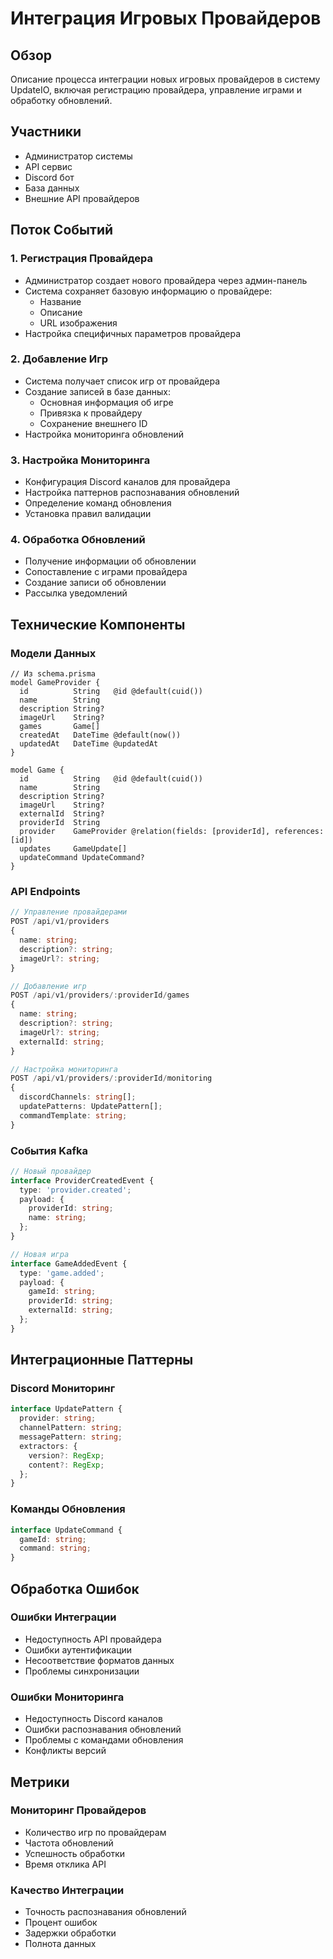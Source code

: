 # Интеграция Игровых Провайдеров

## Обзор
Описание процесса интеграции новых игровых провайдеров в систему UpdateIO, включая регистрацию провайдера, управление играми и обработку обновлений.

## Участники
- Администратор системы
- API сервис
- Discord бот
- База данных
- Внешние API провайдеров

## Поток Событий

### 1. Регистрация Провайдера
- Администратор создает нового провайдера через админ-панель
- Система сохраняет базовую информацию о провайдере:
  - Название
  - Описание
  - URL изображения
- Настройка специфичных параметров провайдера

### 2. Добавление Игр
- Система получает список игр от провайдера
- Создание записей в базе данных:
  - Основная информация об игре
  - Привязка к провайдеру
  - Сохранение внешнего ID
- Настройка мониторинга обновлений

### 3. Настройка Мониторинга
- Конфигурация Discord каналов для провайдера
- Настройка паттернов распознавания обновлений
- Определение команд обновления
- Установка правил валидации

### 4. Обработка Обновлений
- Получение информации об обновлении
- Сопоставление с играми провайдера
- Создание записи об обновлении
- Рассылка уведомлений

## Технические Компоненты

### Модели Данных
```prisma
// Из schema.prisma
model GameProvider {
  id          String   @id @default(cuid())
  name        String
  description String?
  imageUrl    String?
  games       Game[]
  createdAt   DateTime @default(now())
  updatedAt   DateTime @updatedAt
}

model Game {
  id          String   @id @default(cuid())
  name        String
  description String?
  imageUrl    String?
  externalId  String?
  providerId  String
  provider    GameProvider @relation(fields: [providerId], references: [id])
  updates     GameUpdate[]
  updateCommand UpdateCommand?
}
```

### API Endpoints
```typescript
// Управление провайдерами
POST /api/v1/providers
{
  name: string;
  description?: string;
  imageUrl?: string;
}

// Добавление игр
POST /api/v1/providers/:providerId/games
{
  name: string;
  description?: string;
  imageUrl?: string;
  externalId: string;
}

// Настройка мониторинга
POST /api/v1/providers/:providerId/monitoring
{
  discordChannels: string[];
  updatePatterns: UpdatePattern[];
  commandTemplate: string;
}
```

### События Kafka
```typescript
// Новый провайдер
interface ProviderCreatedEvent {
  type: 'provider.created';
  payload: {
    providerId: string;
    name: string;
  };
}

// Новая игра
interface GameAddedEvent {
  type: 'game.added';
  payload: {
    gameId: string;
    providerId: string;
    externalId: string;
  };
}
```

## Интеграционные Паттерны

### Discord Мониторинг
```typescript
interface UpdatePattern {
  provider: string;
  channelPattern: string;
  messagePattern: string;
  extractors: {
    version?: RegExp;
    content?: RegExp;
  };
}
```

### Команды Обновления
```typescript
interface UpdateCommand {
  gameId: string;
  command: string;
}
```

## Обработка Ошибок

### Ошибки Интеграции
- Недоступность API провайдера
- Ошибки аутентификации
- Несоответствие форматов данных
- Проблемы синхронизации

### Ошибки Мониторинга
- Недоступность Discord каналов
- Ошибки распознавания обновлений
- Проблемы с командами обновления
- Конфликты версий

## Метрики

### Мониторинг Провайдеров
- Количество игр по провайдерам
- Частота обновлений
- Успешность обработки
- Время отклика API

### Качество Интеграции
- Точность распознавания обновлений
- Процент ошибок
- Задержки обработки
- Полнота данных 